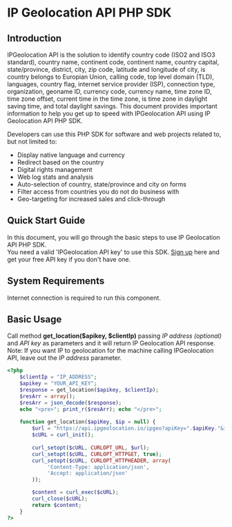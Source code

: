 # IP Geolocation API PHP SDK

## Introduction
IPGeolocation API is the solution to identify country code (ISO2 and ISO3 standard), country name, continent code, continent name, country capital, state/province, district, city, zip code, latitude and longitude of city, is country belongs to Europian Union, calling code, top level domain (TLD), languages, country flag, internet service provider (ISP), connection type, organization, geoname ID, currency code, currency name, time zone ID, time zone offset, current time in the time zone, is time zone in daylight saving time, and total daylight savings. This document provides important information to help you get up to speed with IPGeolocation API using IP Geolocation API PHP SDK.

Developers can use this PHP SDK for software and web projects related to, but not limited to:

* Display native language and currency
* Redirect based on the country
* Digital rights management
* Web log stats and analysis
* Auto-selection of country, state/province and city on forms
* Filter access from countries you do not do business with
* Geo-targeting for increased sales and click-through

## Quick Start Guide
In this document, you will go through the basic steps to use IP Geolocation API PHP SDK.  
You need a valid 'IPGeolocation API key' to use this SDK. [Sign up](https://ipgeolocation.io/signup) here and get your free API key if you don't have one.

## System Requirements  
Internet connection is required to run this component.

## Basic Usage
Call method **get_location($apikey, $clientIp)** passing *IP address (optional)* and *API key* as parameters and it will return IP Geolocation API response.
Note: If you want IP to geolocation for the machine calling IPGeolocation API, leave out the *IP address* parameter.

```php
<?php
    $clientIp = "IP_ADDRESS";
    $apikey = "YOUR_API_KEY";
    $response = get_location($apikey, $clientIp);
    $resArr = array();
    $resArr = json_decode($response);
    echo "<pre>"; print_r($resArr); echo "</pre>";
    
    function get_location($apiKey, $ip = null) {
        $url = "https://api.ipgeolocation.io/ipgeo?apiKey=".$apiKey."&ip=".$ip;
        $cURL = curl_init();
        
        curl_setopt($cURL, CURLOPT_URL, $url);
        curl_setopt($cURL, CURLOPT_HTTPGET, true);
        curl_setopt($cURL, CURLOPT_HTTPHEADER, array(
             'Content-Type: application/json',
             'Accept: application/json'
        ));

        $content = curl_exec($cURL);
        curl_close($cURL);
        return $content;
    }
?>
```
